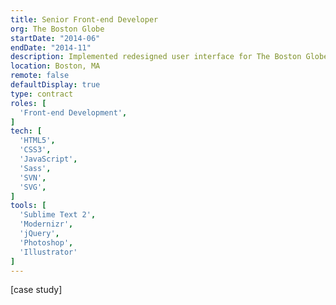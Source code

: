 ```yaml
---
title: Senior Front-end Developer
org: The Boston Globe
startDate: "2014-06"
endDate: "2014-11"
description: Implemented redesigned user interface for The Boston Globe’s article pages, the core of their online reading experience. Introduced use of SVGs to ensure crisp graphics rendering on high-DPI devices like Apple’s Retina displays. Also refactored Sass code to make future development easier.
location: Boston, MA
remote: false
defaultDisplay: true
type: contract
roles: [
  'Front-end Development',
]
tech: [
  'HTML5',
  'CSS3',
  'JavaScript',
  'Sass',
  'SVN',
  'SVG',
]
tools: [
  'Sublime Text 2',
  'Modernizr',
  'jQuery',
  'Photoshop',
  'Illustrator'
]
---
```


[case study]
